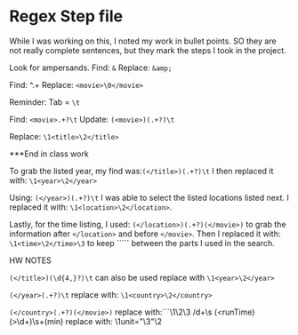 # Regex Step file

While I was working on this, I noted my work in bullet points. SO they are not really complete sentences, but they mark the steps I took in the project.

Look for ampersands. 
Find: ```&```
Replace: ```&amp;```

Find: ^.+
Replace: ```<movie>\0</movie>```


Reminder: Tab = ```\t```

Find: ```<movie>.+?\t```
Update: ```(<movie>)(.+?)\t```

Replace: ```\1<title>\2</title>```

***End in class work

To grab the listed year,  my find was:``` (</title>)(.+?)\t ``` I then replaced it with: ```\1<year>\2</year> ```

Using: ```(</year>)(.+?)\t``` I was able to select the listed locations listed next. I replaced it with: ```\1<location>\2</location>```.

Lastly, for the time listing, I used: ```(</location>)(.+?)(</movie>)``` to grab the information after ```</location>``` and before ```</movie>```.
Then I replaced it with: ```\1<time>\2</time>\3``` to keep ```<time>`` between the parts I used in the search. 





HW NOTES

```(</title>)(\d{4,}?)\t``` can also be used
    replace with ```\1<year>\2</year>```

```(</year>(.+?)\t```
replace with: ```\1<country>\2</country>```

```(</country>(.+?)(</movie>)```
replace with:```\1<runTime>\2</runTime>\3
        <runTime>/d+\s
            (<runTime)(>\d+)\s+(min)
            replace with: \1unit="\3"\2
            